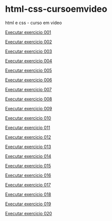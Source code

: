 # html-css-cursoemvideo
 html e css - curso em video

<a href="https://vitormends.github.io/html-css-cursoemvideo/exercicios/ex001/index.html">Executar exercicio 001</a>

<a href="https://vitormends.github.io/html-css-cursoemvideo/exercicios/ex002/index.html">Executar exercicio 002</a>

<a href="https://vitormends.github.io/html-css-cursoemvideo/exercicios/ex003-imagem/index.html">Executar exercicio 003</a>

<a href="https://vitormends.github.io/html-css-cursoemvideo/exercicios/ex004-icone/index.html">Executar exercicio 004</a>

<a href="https://vitormends.github.io/html-css-cursoemvideo/exercicios/ex006-hierarquia de titulos/index.html">Executar exercicio 005</a>

<a href="https://vitormends.github.io/html-css-cursoemvideo/exercicios/ex007-semantica/index.html">Executar exercicio 006</a>

<a href="https://vitormends.github.io/html-css-cursoemvideo/exercicios/ex008.2-citações e cofigos/index.html">Executar exercicio 007</a>

<a href="https://vitormends.github.io/html-css-cursoemvideo/exercicios/ex008-negrito e italico/index.html">Executar exercicio 008</a>

<a href="https://vitormends.github.io/html-css-cursoemvideo/exercicios/ex009-lista/index.html">Executar exercicio 009</a>

<a href="https://vitormends.github.io/html-css-cursoemvideo/exercicios/ex010-links externos e internos/index.html">Executar exercicio 010</a>

<a href="https://vitormends.github.io/html-css-cursoemvideo/exercicios/ex011-imagens com tamanhos diferentes/index.html">Executar exercicio 011</a>

<a href="https://vitormends.github.io/html-css-cursoemvideo/exercicios/ex012-videos/index.html">Executar exercicio 012</a>

<a href="https://vitormends.github.io/html-css-cursoemvideo/exercicios/ex013-aplicando CSS/index.html">Executar exercicio 013</a>

<a href="https://vitormends.github.io/html-css-cursoemvideo/exercicios/ex016_03-cor 3/index.html">Executar exercicio 014</a>

<a href="https://vitormends.github.io/html-css-cursoemvideo/exercicios/ex016-cor/index.html">Executar exercicio 015</a>

<a href="https://vitormends.github.io/html-css-cursoemvideo/exercicios/ex017-fontes/index.html">Executar exercicio 016</a>

<a href="https://vitormends.github.io/html-css-cursoemvideo/exercicios/ex018-alinhamentos/index.html">Executar exercicio 017</a>

<a href="https://vitormends.github.io/html-css-cursoemvideo/exercicios/ex019-id/index.html">Executar exercicio 018</a>

<a href="https://vitormends.github.io/html-css-cursoemvideo/exercicios/ex020-pseudo-classe/index.html">Executar exercicio 019</a>

<a href="https://vitormends.github.io/html-css-cursoemvideo/exercicios/ex021-caixas/index.html">Executar exercicio 020</a>


